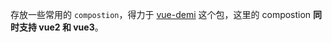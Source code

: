 存放一些常用的 `compostion`，得力于 [vue-demi](https://www.npmjs.com/package/vue-demi) 这个包，这里的 compostion **同时支持 vue2 和 vue3**。

